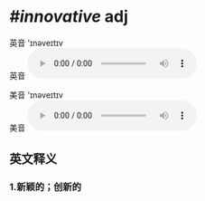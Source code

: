 # ***\#innovative*** adj
英音 'ɪnəveɪtɪv  
英音
<audio src="./media/innovative1_AAC.aac" controls="controls"></audio>

美音 'ɪnəveɪtɪv  
美音
<audio src="./media/innovative1_AAC.aac" controls="controls"></audio>



  

英文释义
---
### 1.**新颖的；创新的**  


